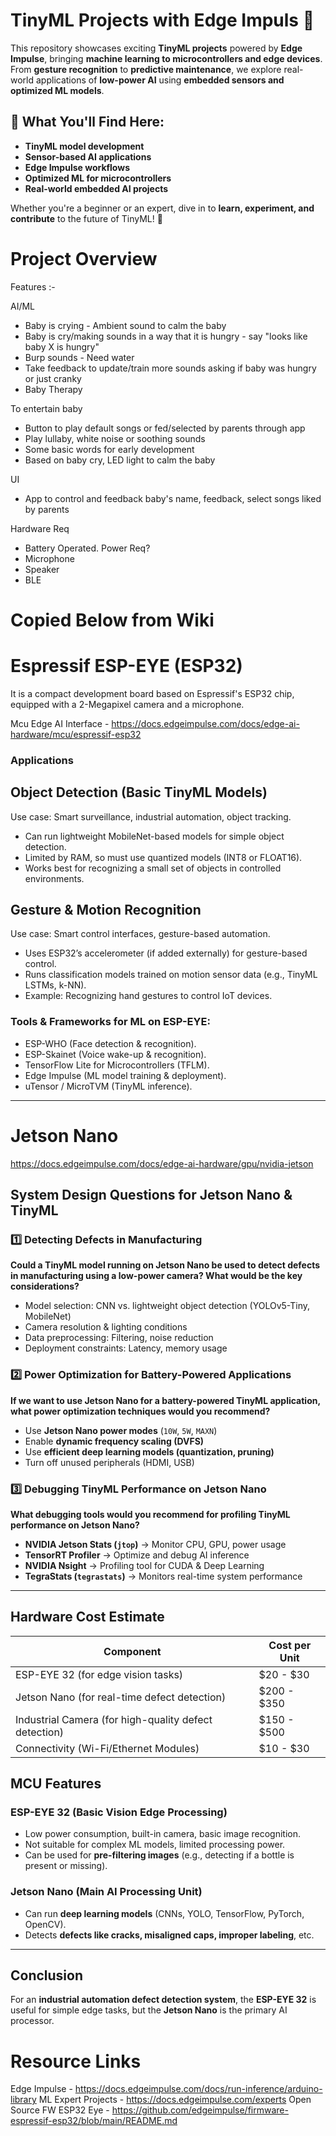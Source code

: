 # TinyML Projects with Edge Impuls 🚀  

This repository showcases exciting **TinyML projects** powered by **Edge Impulse**, bringing **machine learning to microcontrollers and edge devices**. From **gesture recognition** to **predictive maintenance**, we explore real-world applications of **low-power AI** using **embedded sensors and optimized ML models**.  

## 🌟 What You'll Find Here:
- **TinyML model development**
- **Sensor-based AI applications**
- **Edge Impulse workflows**
- **Optimized ML for microcontrollers**
- **Real-world embedded AI projects**

Whether you're a beginner or an expert, dive in to **learn, experiment, and contribute** to the future of TinyML! 🚀

# Project Overview

Features :-

AI/ML
- Baby is crying - Ambient sound to calm the baby
- Baby is cry/making sounds in a way that it is hungry - say "looks like baby X is hungry"
- Burp sounds - Need water
- Take feedback to update/train more sounds asking if baby was hungry or just cranky
- Baby Therapy

To entertain baby
- Button to play default songs or fed/selected by parents through app
- Play lullaby, white noise or soothing sounds
- Some basic words for early development
- Based on baby cry, LED light to calm the baby

UI
- App to control and feedback baby's name, feedback, select songs liked by parents

Hardware Req
- Battery Operated. Power Req?
- Microphone
- Speaker
- BLE

# Copied Below from Wiki

# Espressif ESP-EYE (ESP32)
It is a compact development board based on Espressif's ESP32 chip, equipped with a 2-Megapixel camera and a microphone.

Mcu Edge AI Interface - https://docs.edgeimpulse.com/docs/edge-ai-hardware/mcu/espressif-esp32

### Applications
## Object Detection (Basic TinyML Models)
Use case: Smart surveillance, industrial automation, object tracking.
* Can run lightweight MobileNet-based models for simple object detection.
* Limited by RAM, so must use quantized models (INT8 or FLOAT16).
* Works best for recognizing a small set of objects in controlled environments.

## Gesture & Motion Recognition
Use case: Smart control interfaces, gesture-based automation.
* Uses ESP32’s accelerometer (if added externally) for gesture-based control.
* Runs classification models trained on motion sensor data (e.g., TinyML LSTMs, k-NN).
* Example: Recognizing hand gestures to control IoT devices.

### Tools & Frameworks for ML on ESP-EYE:
* ESP-WHO (Face detection & recognition).
* ESP-Skainet (Voice wake-up & recognition).
* TensorFlow Lite for Microcontrollers (TFLM).
* Edge Impulse (ML model training & deployment).
* uTensor / MicroTVM (TinyML inference).

***

# Jetson Nano

https://docs.edgeimpulse.com/docs/edge-ai-hardware/gpu/nvidia-jetson

## System Design Questions for Jetson Nano & TinyML

### 1️⃣ Detecting Defects in Manufacturing  
**Could a TinyML model running on Jetson Nano be used to detect defects in manufacturing using a low-power camera? What would be the key considerations?**  
- Model selection: CNN vs. lightweight object detection (YOLOv5-Tiny, MobileNet)  
- Camera resolution & lighting conditions  
- Data preprocessing: Filtering, noise reduction  
- Deployment constraints: Latency, memory usage  

### 2️⃣ Power Optimization for Battery-Powered Applications  
**If we want to use Jetson Nano for a battery-powered TinyML application, what power optimization techniques would you recommend?**  
- Use **Jetson Nano power modes** (`10W`, `5W`, `MAXN`)  
- Enable **dynamic frequency scaling (DVFS)**  
- Use **efficient deep learning models (quantization, pruning)**  
- Turn off unused peripherals (HDMI, USB)  

### 3️⃣ Debugging TinyML Performance on Jetson Nano  
**What debugging tools would you recommend for profiling TinyML performance on Jetson Nano?**  
- **NVIDIA Jetson Stats (`jtop`)** → Monitor CPU, GPU, power usage  
- **TensorRT Profiler** → Optimize and debug AI inference  
- **NVIDIA Nsight** → Profiling tool for CUDA & Deep Learning  
- **TegraStats (`tegrastats`)** → Monitors real-time system performance  

***

<html>
<body>
<!--StartFragment--><html><head></head><body>
<h2> Hardware Cost Estimate </h2>

Component | Cost per Unit
-- | -- 
ESP-EYE 32 (for edge vision tasks) | $20 - $30
Jetson Nano (for real-time defect detection) | $200 - $350
Industrial Camera (for high-quality defect detection) | $150 - $500
Connectivity (Wi-Fi/Ethernet Modules) | $10 - $30

<h2> MCU Features </h2>
<h3>ESP-EYE 32 (Basic Vision Edge Processing)</h3>
<ul>
    <li> Low power consumption, built-in camera, basic image recognition.</li>
    <li> Not suitable for complex ML models, limited processing power.</li>
    <li> Can be used for <strong>pre-filtering images</strong> (e.g., detecting if a bottle is present or missing).</li>
</ul>

<h3>Jetson Nano (Main AI Processing Unit)</h3>
<ul>
    <li> Can run <strong>deep learning models</strong> (CNNs, YOLO, TensorFlow, PyTorch, OpenCV).</li>
    <li> Detects <strong>defects like cracks, misaligned caps, improper labeling</strong>, etc.</li>
</ul>

<hr>
<h2>Conclusion</h2>
<p>For an <strong>industrial automation defect detection system</strong>, the <strong>ESP-EYE 32</strong> is useful for simple edge tasks, but the <strong>Jetson Nano</strong> is the primary AI processor.</p>
</body></html><!--EndFragment-->
</body>
</html>

# Resource Links
Edge Impulse - https://docs.edgeimpulse.com/docs/run-inference/arduino-library
ML Expert Projects - https://docs.edgeimpulse.com/experts
Open Source FW ESP32 Eye - https://github.com/edgeimpulse/firmware-espressif-esp32/blob/main/README.md
